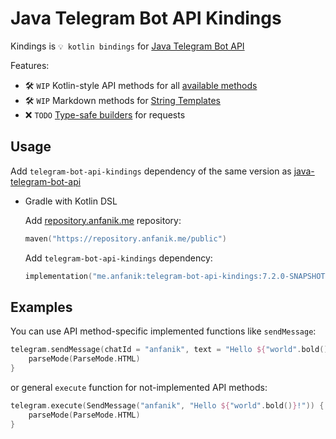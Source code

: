 # Java Telegram Bot API Kindings

Kindings is `💡 kotlin bindings` for [Java Telegram Bot API](https://github.com/pengrad/java-telegram-bot-api)

Features:
* 🛠 `WIP` Kotlin-style API methods for all [available methods](https://core.telegram.org/bots/api#available-methods)
* 🛠 `WIP` Markdown methods for [String Templates](https://kotlinlang.org/docs/strings.html#string-templates)
* ❌ `TODO` [Type-safe builders](https://kotlinlang.org/docs/type-safe-builders.html) for requests

## Usage
Add `telegram-bot-api-kindings` dependency of the same version as [java-telegram-bot-api](https://github.com/pengrad/java-telegram-bot-api)

* Gradle with Kotlin DSL

    Add [repository.anfanik.me]("https://repository.anfanik.me") repository:
    ```kotlin
    maven("https://repository.anfanik.me/public")
    ```
  
    Add `telegram-bot-api-kindings` dependency:
    ```kotlin
    implementation("me.anfanik:telegram-bot-api-kindings:7.2.0-SNAPSHOT")
    ```

## Examples

You can use API method-specific implemented functions like `sendMessage`: 

```kotlin
telegram.sendMessage(chatId = "anfanik", text = "Hello ${"world".bold()}!") {
    parseMode(ParseMode.HTML)
}
```

or general `execute` function for not-implemented API methods:

```kotlin
telegram.execute(SendMessage("anfanik", "Hello ${"world".bold()}!")) {
    parseMode(ParseMode.HTML)
}
```